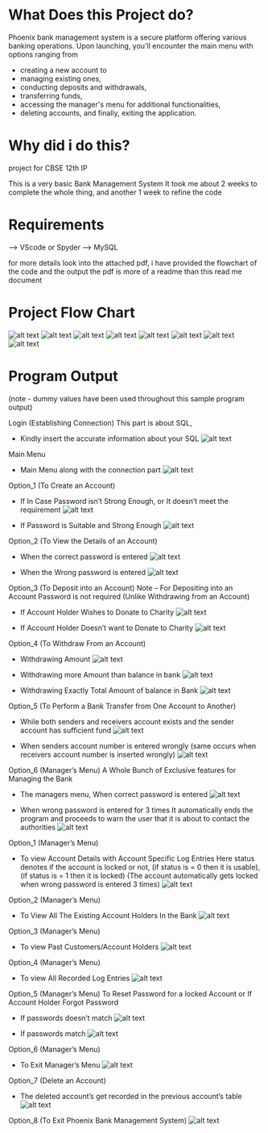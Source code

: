 
# What Does this Project do?
Phoenix bank management system is a secure platform offering various banking operations. 
Upon launching, you'll encounter the main menu with options ranging from
- creating a new account to 
- managing existing ones, 
- conducting deposits and withdrawals,
- transferring funds, 
- accessing the manager's menu for additional functionalities,
- deleting accounts, and finally, exiting the application.

# Why did i do this?
 project for CBSE 12th IP

This is a very basic Bank Management System 
It took me about 2 weeks to complete the whole thing, and another 1 week to refine the code

# Requirements
--> VScode or Spyder
--> MySQL

for more details look into the attached pdf, i have provided the flowchart of the code and the output
the pdf is more of a readme than this read me document

# Project Flow Chart
![alt text](image.png)
![alt text](image-1.png)
![alt text](image-2.png)
![alt text](image-3.png)
![alt text](image-4.png)
![alt text](image-5.png)
![alt text](image-6.png)
![alt text](image-7.png)

# Program Output

(note - dummy values have been used throughout this sample program output)

Login (Establishing Connection)
This part is about SQL,
- Kindly insert the accurate information about your SQL
![alt text](image-8.png)

Main Menu
- Main Menu along with the connection part
![alt text](image-9.png)

Option_1 (To Create an Account)
- If In Case Password isn’t Strong Enough, or It doesn’t meet the requirement
![alt text](image-10.png)

- If Password is Suitable and Strong Enough
![alt text](image-11.png)

Option_2 (To View the Details of an Account)
- When the correct password is entered
![alt text](image-12.png)

- When the Wrong password is entered
![alt text](image-13.png)

Option_3 (To Deposit into an Account)
Note – For Depositing into an Account Password is not required (Unlike Withdrawing from an Account)
- If Account Holder Wishes to Donate to Charity
![alt text](image-14.png)

- If Account Holder Doesn’t want to Donate to Charity
![alt text](image-15.png)

Option_4 (To Withdraw From an Account)
- Withdrawing Amount
![alt text](image-16.png)

- Withdrawing more Amount than balance in bank
![alt text](image-17.png)

- Withdrawing Exactly Total Amount of balance in Bank
![alt text](image-18.png)

Option_5 (To Perform a Bank Transfer from One Account to Another)
- While both senders and receivers account exists and the sender account has sufficient fund
![alt text](image-19.png)

- When senders account number is entered wrongly (same occurs when receivers account number is inserted wrongly)
![alt text](image-20.png)

Option_6 (Manager’s Menu)
A Whole Bunch of Exclusive features for Managing the Bank
- The managers menu, When correct password is entered
![alt text](image-21.png)

- When wrong password is entered for 3 times
It automatically ends the program and proceeds to warn the user that it is about to contact the authorities
![alt text](image-22.png)

Option_1 (Manager’s Menu)
- To view Account Details with Account Specific Log Entries
Here status denotes if the account is locked or not,
(if status is = 0 then it is usable), (if status is = 1 then it is locked)
(The account automatically gets locked when wrong password is entered 3 times)
![alt text](image-23.png)

Option_2 (Manager’s Menu)
- To View All The Existing Account Holders In the Bank
![alt text](image-24.png)

Option_3 (Manager’s Menu)
- To view Past Customers/Account Holders
![alt text](image-25.png)

Option_4 (Manager’s Menu)
- To view All Recorded Log Entries
![alt text](image-26.png)

Option_5 (Manager’s Menu)
To Reset Password for a locked Account or If Account Holder Forgot Password
- If passwords doesn’t match
![alt text](image-27.png)

- If passwords match
![alt text](image-28.png)

Option_6 (Manager’s Menu)
- To Exit Manager’s Menu
![alt text](image-29.png)

Option_7 (Delete an Account)
- The deleted account’s get recorded in the previous account’s table
![alt text](image-30.png)

Option_8 (To Exit Phoenix Bank Management System)
![alt text](image-31.png)
